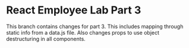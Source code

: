 # React Employee Lab Part 3

This branch contains changes for part 3. This includes mapping through static info from a data.js file. Also changes props to use object destructuring in all components.
